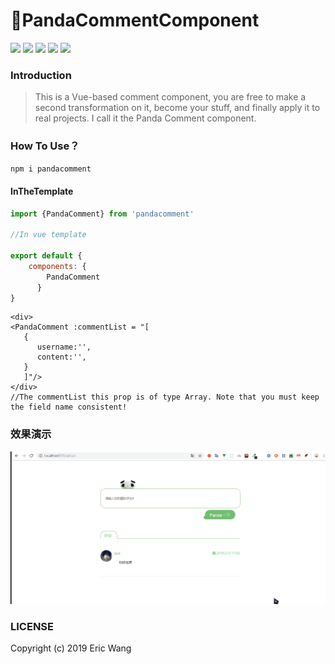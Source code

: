 # :panda_face:PandaCommentComponent

[![](https://img.shields.io/badge/Open%20Source-ByEricWang-orange.svg)](https://github.com/bigbigDreamer)
[![](https://img.shields.io/badge/downloads-271%2FW-brightgreen.svg)]( http://npmcharts.com/compare/pandacomment)
[![](https://img.shields.io/badge/pandacomment-V1.0.7-brightgreen.svg)](https://www.npmjs.com/package/pandacomment)
![](https://img.shields.io/badge/npm-V6.7.0-brightgreen.svg)
![](https://img.shields.io/badge/vue-2.x-brightgreen.svg)

### Introduction

>This is a Vue-based comment component, you are free to make a second transformation on it, become your stuff, and finally apply it to real projects. I call it the Panda Comment component.

### How To Use？
 
```bash
npm i pandacomment
```

#### InTheTemplate

```javascript
import {PandaComment} from 'pandacomment'

//In vue template

export default {
    components: {
        PandaComment
      }
}

```

```vue
<div>
<PandaComment :commentList = "[
   {
      username:'',
      content:'', 
   }
   ]"/>
</div>
//The commentList this prop is of type Array. Note that you must keep the field name consistent!

```
### 效果演示

![alt](https://github.com/bigbigDreamer/GraphBed/blob/master/MyBlogImg/demo2.gif?raw=true)


### LICENSE

Copyright (c) 2019 Eric Wang
